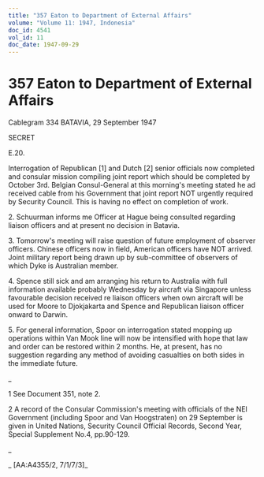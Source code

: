```yaml
---
title: "357 Eaton to Department of External Affairs"
volume: "Volume 11: 1947, Indonesia"
doc_id: 4541
vol_id: 11
doc_date: 1947-09-29
---
```


# 357 Eaton to Department of External Affairs

Cablegram 334 BATAVIA, 29 September 1947

SECRET

E.20.

Interrogation of Republican [1] and Dutch [2] senior officials now completed and consular mission compiling joint report which should be completed by October 3rd. Belgian Consul-General at this morning's meeting stated he ad received cable from his Government that joint report NOT urgently required by Security Council. This is having no effect on completion of work.

2\. Schuurman informs me Officer at Hague being consulted regarding liaison officers and at present no decision in Batavia.

3\. Tomorrow's meeting will raise question of future employment of observer officers. Chinese officers now in field, American officers have NOT arrived. Joint military report being drawn up by sub-committee of observers of which Dyke is Australian member.

4\. Spence still sick and am arranging his return to Australia with full information available probably Wednesday by aircraft via Singapore unless favourable decision received re liaison officers when own aircraft will be used for Moore to Djokjakarta and Spence and Republican liaison officer onward to Darwin.

5\. For general information, Spoor on interrogation stated mopping up operations within Van Mook line will now be intensified with hope that law and order can be restored within 2 months. He, at present, has no suggestion regarding any method of avoiding casualties on both sides in the immediate future.

_

1 See Document 351, note 2.

2 A record of the Consular Commission's meeting with officials of the NEI Government (including Spoor and Van Hoogstraten) on 29 September is given in United Nations, Security Council Official Records, Second Year, Special Supplement No.4, pp.90-129.

_

_ [AA:A4355/2, 7/1/7/3]_
